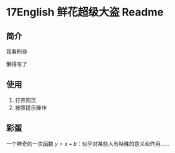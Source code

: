# 17English 鲜花超级大盗 Readme

## 简介

我看刑:smile:

懒得写了

## 使用

1. 打开网页
2. 按照提示操作

## 彩蛋

一个神奇的一次函数 $y = x + b$：似乎对某些人有特殊的意义和作用……